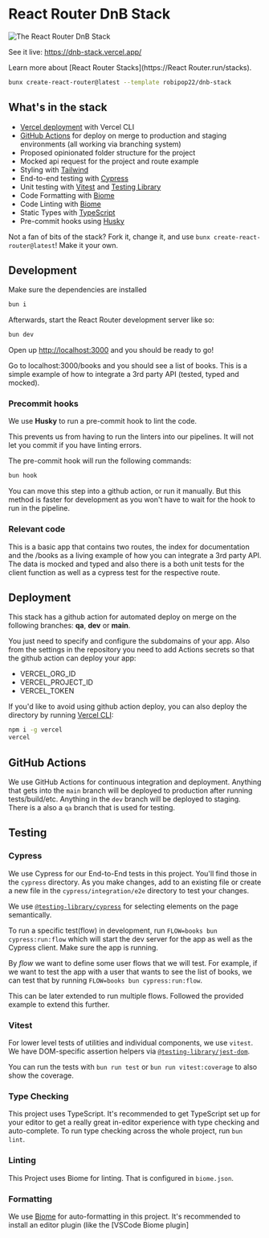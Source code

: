 # React Router DnB Stack

![The React Router DnB Stack](https://github.com/robipop22/dnb-stack/blob/main/dnb-stack-preview.png?raw=true)

See it live: https://dnb-stack.vercel.app/

Learn more about [React Router Stacks](https://React Router.run/stacks).

```sh
bunx create-react-router@latest --template robipop22/dnb-stack
```

## What's in the stack

- [Vercel deployment](https://vercel.com/) with Vercel CLI
- [GitHub Actions](https://github.com/features/actions) for deploy on merge to production and staging environments (all working via branching system)
- Proposed opinionated folder structure for the project
- Mocked api request for the project and route example
- Styling with [Tailwind](https://tailwindcss.com/)
- End-to-end testing with [Cypress](https://cypress.io)
- Unit testing with [Vitest](https://vitest.dev) and [Testing Library](https://testing-library.com)
- Code Formatting with [Biome](https://biomejs.dev/)
- Code Linting with [Biome](https://biomejs.dev/)
- Static Types with [TypeScript](https://typescriptlang.org)
- Pre-commit hooks using [Husky](https://typicode.github.io/husky/#/)

Not a fan of bits of the stack? Fork it, change it, and use `bunx create-react-router@latest`! Make it your own.

## Development

Make sure the dependencies are installed

```sh
bun i
```

Afterwards, start the React Router development server like so:

```sh
bun dev
```

Open up [http://localhost:3000](http://localhost:3000) and you should be ready to go!

Go to localhost:3000/books and you should see a list of books. This is a simple example of how to integrate a 3rd party API (tested, typed and mocked).

### Precommit hooks

We use **Husky** to run a pre-commit hook to lint the code.

This prevents us from having to run the linters into our pipelines. It will not let you commit if you have linting errors.

The pre-commit hook will run the following commands:

```sh
bun hook
```

You can move this step into a github action, or run it manually. But this method is faster for development as you won't have to wait for the hook to run in the pipeline.

### Relevant code

This is a basic app that contains two routes, the index for documentation and the /books as a living example of how you can integrate a 3rd party API. The data is mocked and typed and also there is a both unit tests for the client function as well as a cypress test for the respective route.

## Deployment

This stack has a github action for automated deploy on merge on the following branches: **qa**, **dev** or **main**.

You just need to specify and configure the subdomains of your app.
Also from the settings in the repository you need to add Actions secrets so that the github action can deploy your app:

- VERCEL_ORG_ID
- VERCEL_PROJECT_ID
- VERCEL_TOKEN

If you'd like to avoid using github action deploy, you can also deploy the directory by running [Vercel CLI](https://vercel.com/cli):

```sh
npm i -g vercel
vercel
```

## GitHub Actions

We use GitHub Actions for continuous integration and deployment. Anything that gets into the `main` branch will be deployed to production after running tests/build/etc. Anything in the `dev` branch will be deployed to staging. There is a also a `qa` branch that is used for testing.

## Testing

### Cypress

We use Cypress for our End-to-End tests in this project. You'll find those in the `cypress` directory. As you make changes, add to an existing file or create a new file in the `cypress/integration/e2e` directory to test your changes.

We use [`@testing-library/cypress`](https://testing-library.com/cypress) for selecting elements on the page semantically.

To run a specific test(flow) in development, run `FLOW=books bun cypress:run:flow` which will start the dev server for the app as well as the Cypress client. Make sure the app is running.

By _flow_ we want to define some user flows that we will test. For example, if we want to test the app with a user that wants to see the list of books, we can test that by running `FLOW=books bun cypress:run:flow`.

This can be later extended to run multiple flows. Followed the provided example to extend this further.

### Vitest

For lower level tests of utilities and individual components, we use `vitest`. We have DOM-specific assertion helpers via [`@testing-library/jest-dom`](https://testing-library.com/jest-dom).

You can run the tests with `bun run test` or `bun run vitest:coverage` to also show the coverage.

### Type Checking

This project uses TypeScript. It's recommended to get TypeScript set up for your editor to get a really great in-editor experience with type checking and auto-complete. To run type checking across the whole project, run `bun lint`.

### Linting

This Project uses Biome for linting. That is configured in `biome.json`.

### Formatting

We use [Biome](https://biomejs.dev/) for auto-formatting in this project. It's recommended to install an editor plugin (like the [VSCode Biome plugin]
